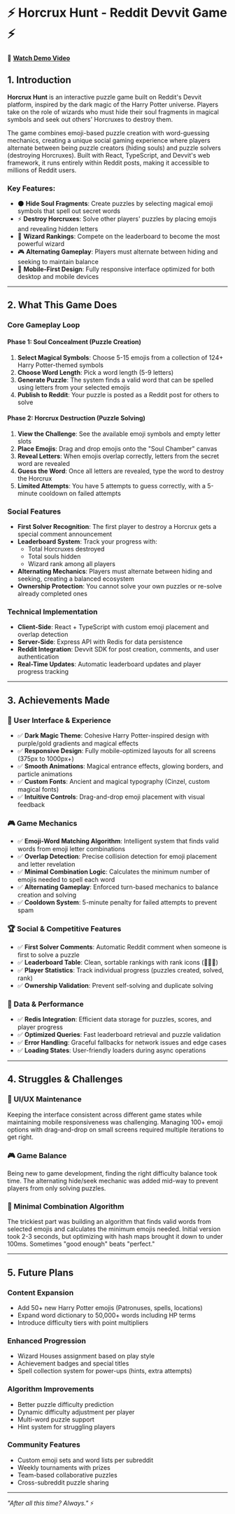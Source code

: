 # ⚡ Horcrux Hunt - Reddit Devvit Game ⚡

🎥 **[Watch Demo Video](https://youtu.be/dDiBU7yZmeA)**

## 1. Introduction

**Horcrux Hunt** is an interactive puzzle game built on Reddit's Devvit platform, inspired by the dark magic of the Harry Potter universe. Players take on the role of wizards who must hide their soul fragments in magical symbols and seek out others' Horcruxes to destroy them.

The game combines emoji-based puzzle creation with word-guessing mechanics, creating a unique social gaming experience where players alternate between being puzzle creators (hiding souls) and puzzle solvers (destroying Horcruxes). Built with React, TypeScript, and Devvit's web framework, it runs entirely within Reddit posts, making it accessible to millions of Reddit users.

### Key Features:

- 🌑 **Hide Soul Fragments**: Create puzzles by selecting magical emoji symbols that spell out secret words
- ⚡ **Destroy Horcruxes**: Solve other players' puzzles by placing emojis and revealing hidden letters
- 👑 **Wizard Rankings**: Compete on the leaderboard to become the most powerful wizard
- 🎮 **Alternating Gameplay**: Players must alternate between hiding and seeking to maintain balance
- 📱 **Mobile-First Design**: Fully responsive interface optimized for both desktop and mobile devices

---

## 2. What This Game Does

### Core Gameplay Loop

#### Phase 1: Soul Concealment (Puzzle Creation)

1. **Select Magical Symbols**: Choose 5-15 emojis from a collection of 124+ Harry Potter-themed symbols
2. **Choose Word Length**: Pick a word length (5-9 letters)
3. **Generate Puzzle**: The system finds a valid word that can be spelled using letters from your selected emojis
4. **Publish to Reddit**: Your puzzle is posted as a Reddit post for others to solve

#### Phase 2: Horcrux Destruction (Puzzle Solving)

1. **View the Challenge**: See the available emoji symbols and empty letter slots
2. **Place Emojis**: Drag and drop emojis onto the "Soul Chamber" canvas
3. **Reveal Letters**: When emojis overlap correctly, letters from the secret word are revealed
4. **Guess the Word**: Once all letters are revealed, type the word to destroy the Horcrux
5. **Limited Attempts**: You have 5 attempts to guess correctly, with a 5-minute cooldown on failed attempts

### Social Features

- **First Solver Recognition**: The first player to destroy a Horcrux gets a special comment announcement
- **Leaderboard System**: Track your progress with:
  - Total Horcruxes destroyed
  - Total souls hidden
  - Wizard rank among all players
- **Alternating Mechanics**: Players must alternate between hiding and seeking, creating a balanced ecosystem
- **Ownership Protection**: You cannot solve your own puzzles or re-solve already completed ones

### Technical Implementation

- **Client-Side**: React + TypeScript with custom emoji placement and overlap detection
- **Server-Side**: Express API with Redis for data persistence
- **Reddit Integration**: Devvit SDK for post creation, comments, and user authentication
- **Real-Time Updates**: Automatic leaderboard updates and player progress tracking

---

## 3. Achievements Made

### 🎨 User Interface & Experience

- ✅ **Dark Magic Theme**: Cohesive Harry Potter-inspired design with purple/gold gradients and magical effects
- ✅ **Responsive Design**: Fully mobile-optimized layouts for all screens (375px to 1000px+)
- ✅ **Smooth Animations**: Magical entrance effects, glowing borders, and particle animations
- ✅ **Custom Fonts**: Ancient and magical typography (Cinzel, custom magical fonts)
- ✅ **Intuitive Controls**: Drag-and-drop emoji placement with visual feedback

### 🎮 Game Mechanics

- ✅ **Emoji-Word Matching Algorithm**: Intelligent system that finds valid words from emoji letter combinations
- ✅ **Overlap Detection**: Precise collision detection for emoji placement and letter revelation
- ✅ **Minimal Combination Logic**: Calculates the minimum number of emojis needed to spell each word
- ✅ **Alternating Gameplay**: Enforced turn-based mechanics to balance creation and solving
- ✅ **Cooldown System**: 5-minute penalty for failed attempts to prevent spam

### 🏆 Social & Competitive Features

- ✅ **First Solver Comments**: Automatic Reddit comment when someone is first to solve a puzzle
- ✅ **Leaderboard Table**: Clean, sortable rankings with rank icons (🥇🥈🥉)
- ✅ **Player Statistics**: Track individual progress (puzzles created, solved, rank)
- ✅ **Ownership Validation**: Prevent self-solving and duplicate solving

### 💾 Data & Performance

- ✅ **Redis Integration**: Efficient data storage for puzzles, scores, and player progress
- ✅ **Optimized Queries**: Fast leaderboard retrieval and puzzle validation
- ✅ **Error Handling**: Graceful fallbacks for network issues and edge cases
- ✅ **Loading States**: User-friendly loaders during async operations

---

## 4. Struggles & Challenges

### 🎨 UI/UX Maintenance

Keeping the interface consistent across different game states while maintaining mobile responsiveness was challenging. Managing 100+ emoji options with drag-and-drop on small screens required multiple iterations to get right.

### 🎮 Game Balance

Being new to game development, finding the right difficulty balance took time. The alternating hide/seek mechanic was added mid-way to prevent players from only solving puzzles.

### 🧮 Minimal Combination Algorithm

The trickiest part was building an algorithm that finds valid words from selected emojis and calculates the minimum emojis needed. Initial version took 2-3 seconds, but optimizing with hash maps brought it down to under 100ms. Sometimes "good enough" beats "perfect."

---

## 5. Future Plans

### Content Expansion

- Add 50+ new Harry Potter emojis (Patronuses, spells, locations)
- Expand word dictionary to 50,000+ words including HP terms
- Introduce difficulty tiers with point multipliers

### Enhanced Progression

- Wizard Houses assignment based on play style
- Achievement badges and special titles
- Spell collection system for power-ups (hints, extra attempts)

### Algorithm Improvements

- Better puzzle difficulty prediction
- Dynamic difficulty adjustment per player
- Multi-word puzzle support
- Hint system for struggling players

### Community Features

- Custom emoji sets and word lists per subreddit
- Weekly tournaments with prizes
- Team-based collaborative puzzles
- Cross-subreddit puzzle sharing

---

_"After all this time? Always."_ ⚡
